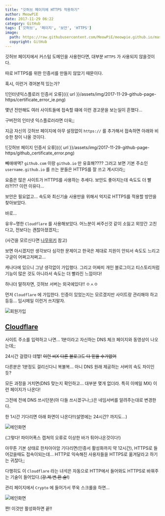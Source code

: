 ```yaml
---
title: "깃허브 페이지에 HTTPS 적용하기"
author: MeowPiE
date: 2017-11-29 06:22
category: GitHub
tags: ['깃허브', '페이지', '보안', 'HTTPS']
image:
  path: https://raw.githubusercontent.com/MeowPiE/meowpie.github.io/master/assets/img/github_page.png
  copyright: GitHub
---
```


깃허브 페이지에서 커스텀 도메인을 사용한다면, 대부분 `HTTPS` 가 사용되지 않을것이다.

따로 HTTPS를 위한 인증서를 만들지 않았기 때문이다.

혹시, 이런거 겪어본적 있는가?

![인터넷익스플로러 인증서 오류]({{ url }}/assets/img/2017-11-29-github-page-https/certificate_error_ie.png)

몇년 전만해도 여러 사이트들에 접속할 떄에 이런 경고문을 보는일이 흔했다...

구버전의 인터넷 익스플로러라면 더욱;;

지금 자신의 깃허브 페이지에 아무 설정없이 `https://` 를 추가해서 접속하면 아래와 비슷한 창이 나올 것이다.

![깃허브 페이지 인증서 오류]({{ url }}/assets/img/2017-11-29-github-page-https/github_certificate_error.png)

빼애애액? `github.com` 이랑 `github.io` 만 유효해???? 그러고 보면 기본 주소인 `username.github.io` 를 쓰는 분들은 HTTPS를 잘 쓰고 계시더라;;

요즘은 많은 사이트가 HTTPS를 사용하는 추세다. 보안도 좋아지는데 속도도 더 빨라?!?!? 이런 이유다...

보안은 필요없고... 속도와 최신기술 사용만을 위해서 억지로 HTTPS를 적용할 방안을 찾아보았다.

바로...

유우~명한 `Cloudflare` 를 사용해보았다. 어느분이 써주신것 같이 소잃고 외앙간 고친다고, 전보다는 괜찮아졌겠지;;

(사건을 모르신다면 [나무위키](https://namu.wiki/w/Cloudflare/) 참고)

보면 아시겠지만 생각보다 심각한 문제이고 한국은 제대로 지원이 안되서 속도도 느리고 구글이 어쩌고저쩌고...

캐나다에 있으니 그냥 생각없이 가입했다. 그리고 어짜피 개인 블로그이고 티스토리처럼 기능이 많은 것도 아니라서 속도는 더 빨라진 느낌이다!

하나더 말하자면, 깃허브 서버는 외국에있다!! ㅇㅅㅇ

먼저 `Cloudflare` 에 가입한다. 인증이 있었는지는 모르겠지만 사이트랑 관리해야 하고 등등... 임시메일 이런거 쓰지말자.

![회원가입](https://raw.githubusercontent.com/MeowPiE/meowpie.github.io/master/assets/img/2017-11-29-github-page-https/cloudflare_signup.png)

## [Cloudflare](https://www.cloudflare.com/a/sign-up/)

사이트 주소를 입력하고 나면... 1분이라고 자신하는 DNS 체크 페이지와 동영상이 나오는데;;

24시간 걸렸다 데헿! ~~이런 씨X 다른 블로그도 다 믿을 수가없어~~

다른분은 1분정도 걸리신다니 복불복... 아니 DNS 원래 제공하는 서버의 속도 차이인듯?

모든 과정을 거치면(DNS 맞는지 확인하고... 대부분 몇개 없더라. 특히 이메일 MX) 이런 페이지가 나온다!

그전에 전에 DNS 쓰시던분(아 다들 쓰시겠구나;;)은 네임서버를 알려주는대로 변경한다.

한 1시간 기다리면 아래 화면이 나온다!!(설명에는 24시간? 까지도...)

![메인화면](https://raw.githubusercontent.com/MeowPiE/meowpie.github.io/master/assets/img/2017-11-29-github-page-https/overview.png)

(그렇다! 파이어폭스 캡쳐의 오류로 이상한 바가 튀어나온것이다!)

아무튼 기본 상태로 한차아아암 기다리면(인증서 활성화까지 약 12시간), HTTPS로 들어갔을때도 접속이되는데... HTTP로 익숙해진 사용자들을 HTTPS로 옮겨달라고 하기는 귀찮다;;

다행히도 이 `Cloudflare` 라는 녀석은 자동으로 HTTP에서 들어와도 HTTPS로 바꿔주는 기술이 들어있다.(~~강.제.변.환.술!~~)

관리 페이지에서 `Crypto` 에 들어가서 쭈욱 스크롤을 하면...

![메인화면](https://raw.githubusercontent.com/MeowPiE/meowpie.github.io/master/assets/img/2017-11-29-github-page-https/always.png)

짠! 이것만 활성화하면 끝!!
